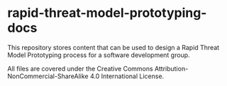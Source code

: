 # rapid-threat-model-prototyping-docs
This repository stores content that can be used to design a Rapid Threat Model Prototyping process for a software development group.

All files are covered under the Creative Commons Attribution-NonCommercial-ShareAlike 4.0 International License.
